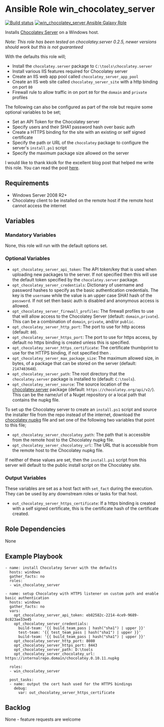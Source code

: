# Ansible Role win_chocolatey_server

[![Build status](https://ci.appveyor.com/api/projects/status/mw7a34uxoio16vfh?svg=true)](https://ci.appveyor.com/project/jborean93/ansible-role-win-chocolatey-server)
[![win_chocolatey_server Ansible Galaxy Role](https://img.shields.io/ansible/role/27430.svg)](https://galaxy.ansible.com/jborean93/win_chocolatey_server)

Installs [Chocolatey Server](https://chocolatey.org/packages/chocolatey.server)
on a Windows host.

_Note: This role has been tested on chocolatey.server 0.2.5, newer versions should work but this is not guaranteed_

With the defaults this role will;

* Install the `chocolatey.server` package to `C:\tools\chocolatey.server`
* Install various IIS features required for Chocolatey server
* Create an IIS web app pool called `chocolatey_server_app_pool`
* Create an IIS web site called `chocolatey_server_site` with a http binding on port `80`
* Firewall rule to allow traffic in on port `80` for the `domain` and `private` profiles

The following can also be configured as part of the role but require some
optional variables to be set;

* Set an API Token for the Chocolatey server
* Specify users and their SHA1 password hash over basic auth
* Create a HTTPS binding for the site with an existing or self signed certificate
* Specify the path or URL of the `chocolatey` package to configure the server's `install.ps1` script
* Specify the maximum package size allowed on the server

I would like to thank kkolk for the excellent blog post that helped me write
this role. You can read the post [here](http://frostbyte.us/using-ansible-to-install-a-chocolatey-package-repository/).


## Requirements

* Windows Server 2008 R2+
* Chocolatey client to be installed on the remote host if the remote host cannot access the internet


## Variables

### Mandatory Variables

None, this role will run with the default options set.

### Optional Variables

* `opt_chocolatey_server_api_token`: The API token/key that is used when uploading new packages to the server. If not specified then this will use the default token specified by the `chocolatey.server` package.
* `opt_chocolatey_server_credentials`: Dictionary of username and password hashes to specify as the basic authentication credentials. The key is the `username` while the value is an upper case SHA1 hash of the `password`. If not set then basic auth is disabled and anonymous access is allowed.
* `opt_chocolatey_server_firewall_profiles`: The firewall profiles to use that will allow access to the Chocolatey Server (default: `domain,private`). This can be a combination of `domain`, `private`, and/or `public`.
* `opt_chocolatey_server_http_port`: The port to use for http access (default: `80`).
* `opt_chocolatey_server_https_port`: The port to use for https access, by default no https binding is created unless this is specified.
* `opt_chocolatey_server_https_certificate`: The certificate thumbprint to use for the HTTPS binding, if not specified then .
* `opt_chocolatey_server_max_package_size`: The maximum allowed size, in bytes, of a package that can be stored on the server (default: `2147483648`).
* `opt_chocolatey_server_path`: The root directory that the `chocolatey.server` package is installed to (default: `C:\tools`).
* `opt_chocolatey_server_source`: The source location of the [chocolatey.server](https://chocolatey.org/packages/chocolatey.server) package (default: `https://chocolatey.org/api/v2/`). This can be the name/url of a Nuget repository or a local path that contains the nupkg file.

To set up the Chocolatey server to create an `install.ps1` script and source
the installer file from the repo instead of the internet, download the
[chocolatey nupkg](https://chocolatey.org/packages/chocolatey) file and set one
of the following two variables that point to this file;

* `opt_chocolatey_server_chocolatey_path`: The path that is accessible from the remote host to the Chocolatey nupkg file.
* `opt_chocolatey_server_chocolatey_url`: The URL that is accessible from the remote host to the Chocolatey nupkg file.

If neither of these values are set, then the `install.ps1` script from this
server will default to the public install script on the Chocolatey site.

### Output Variables

These variables are set as a host fact with `set_fact` during the execution.
They can be used by any downstream roles or tasks for that host.

* `out_chocolatey_server_https_certificate`: If a https binding is created with a self signed certificate, this is the certificate hash of the certificate created.


## Role Dependencies

None


## Example Playbook

```
- name: install Chocolatey Server with the defaults
  hosts: windows
  gather_facts: no
  roles:
  - win_chocolatey_server

- name: setup Chocolatey with HTTPS listener on custom path and enable basic authentication
  hosts: windows
  gather_facts: no
  vars:
    opt_chocolatey_server_api_token: eb82582c-2214-4ce9-9689-8c823ae33e45
    opt_chocolatey_server_credentials:
      build-team: '{{ build_team_pass | hash("sha1") | upper }}'
      test-team: '{{ test_team_pass | hash("sha1") | upper }}'
      build-team: '{{ build_team_pass | hash("sha1") | upper }}'
    opt_chocolatey_server_http_port: 8080
    opt_chocolatey_server_https_port: 8443
    opt_chocolatey_server_path: D:\tools
    opt_chocolatey_server_chocolatey_url: https://internalrepo.domain/chocolatey.0.10.11.nupkg

  roles:
  - win_chocolatey_server

  post_tasks:
  - name: output the cert hash used for the HTTPS bindings
    debug:
      var: out_chocolatey_server_https_certificate
```


## Backlog

None - feature requests are welcome
